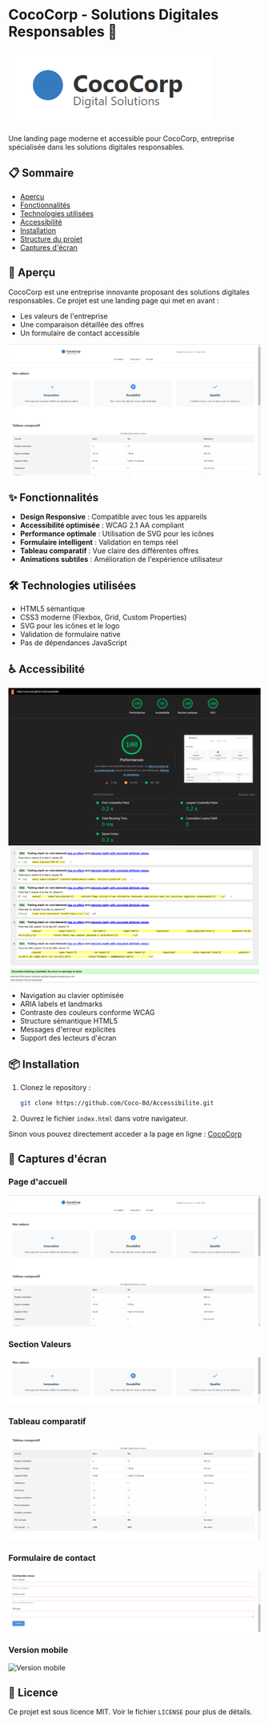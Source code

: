 # CocoCorp - Solutions Digitales Responsables 🌱

![Logo CocoCorp](assets/images/logo.png)

Une landing page moderne et accessible pour CocoCorp, entreprise spécialisée dans les solutions digitales responsables.

## 📋 Sommaire

- [Aperçu](#aperçu)
- [Fonctionnalités](#fonctionnalités)
- [Technologies utilisées](#technologies-utilisées)
- [Accessibilité](#accessibilité)
- [Installation](#installation)
- [Structure du projet](#structure-du-projet)
- [Captures d'écran](#captures-décran)

## 🎯 Aperçu

CocoCorp est une entreprise innovante proposant des solutions digitales responsables. Ce projet est une landing page qui met en avant :

- Les valeurs de l'entreprise
- Une comparaison détaillée des offres
- Un formulaire de contact accessible

![Aperçu du site](assets/images/preview.png)

## ✨ Fonctionnalités

- **Design Responsive** : Compatible avec tous les appareils
- **Accessibilité optimisée** : WCAG 2.1 AA compliant
- **Performance optimale** : Utilisation de SVG pour les icônes
- **Formulaire intelligent** : Validation en temps réel
- **Tableau comparatif** : Vue claire des différentes offres
- **Animations subtiles** : Amélioration de l'expérience utilisateur

## 🛠 Technologies utilisées

- HTML5 sémantique
- CSS3 moderne (Flexbox, Grid, Custom Properties)
- SVG pour les icônes et le logo
- Validation de formulaire native
- Pas de dépendances JavaScript

## ♿ Accessibilité

![Score d'accessibilité](assets/images/accessibility-score.png)
![Test validator.w3 ](assets/images/validatorW3.png)

- Navigation au clavier optimisée
- ARIA labels et landmarks
- Contraste des couleurs conforme WCAG
- Structure sémantique HTML5
- Messages d'erreur explicites
- Support des lecteurs d'écran

## 📦 Installation

1. Clonez le repository :

   ```bash
   git clone https://github.com/Coco-Bd/Accessibilite.git
   ```

2. Ouvrez le fichier `index.html` dans votre navigateur.

Sinon vous pouvez directement acceder a la page en ligne : [CocoCorp](https://coco-bd.github.io/Accessibilite/)

## 📸 Captures d'écran

### Page d'accueil

![Page d'accueil](assets/images/preview.png)

### Section Valeurs

![Nos valeurs](assets/images/values.png)

### Tableau comparatif

![Comparatif des offres](assets/images/pricing.png)

### Formulaire de contact

![Formulaire](assets/images/contact.png)

### Version mobile

![Version mobile](assets/images/mobile.png)

## 📄 Licence

Ce projet est sous licence MIT. Voir le fichier `LICENSE` pour plus de détails.
